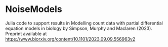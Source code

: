 # NoiseModels
Julia code to support results in Modelling count data with partial differential equation models in biology by Simpson, Murphy and Maclaren (2023). Preprint available at https://www.biorxiv.org/content/10.1101/2023.09.09.556963v2

